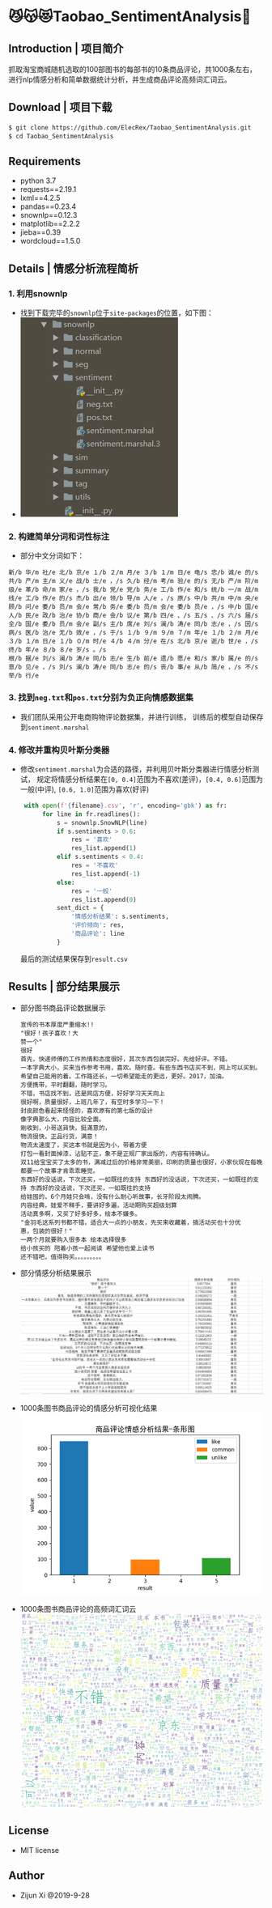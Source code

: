 # 😼😽😻Taobao_SentimentAnalysis🤟

## Introduction | 项目简介

抓取淘宝商城随机选取的100部图书的每部书的10条商品评论，共1000条左右，
进行nlp情感分析和简单数据统计分析，并生成商品评论高频词汇词云。

## Download | 项目下载

```bash
$ git clone https://github.com/ElecRex/Taobao_SentimentAnalysis.git
$ cd Taobao_SentimentAnalysis
```

## Requirements

- python 3.7
- requests==2.19.1
- lxml==4.2.5
- pandas==0.23.4
- snownlp==0.12.3
- matplotlib==2.2.2
- jieba==0.39
- wordcloud==1.5.0

## Details | 情感分析流程简析

### 1. 利用snownlp

- 找到下载完毕的```snownlp```位于```site-packages```的位置，如下图：
- ![img](./assets/screenshot.png)

### 2. 构建简单分词和词性标注

- 部分中文分词如下：

```
新/b 华/m 社/e 北/b 京/e １/b ２/m 月/e ３/b １/m 日/e 电/s 忠/b 诚/e 的/s 共/b 产/m 主/m 义/e 战/b 士/e ，/s 久/b 经/m 考/m 验/e 的/s 无/b 产/m 阶/m 级/e 革/b 命/m 家/e ，/s 我/b 党/e 党/b 务/e 工/b 作/e 和/s 统/b 一/m 战/m 线/e 工/b 作/e 的/s 杰/b 出/e 领/b 导/m 人/e ，/s 原/s 中/b 共/m 中/m 央/e 顾/b 问/e 委/b 员/m 会/e 常/b 务/e 委/b 员/m 会/e 委/b 员/e ，/s 中/b 国/e 人/b 民/e 政/b 治/e 协/b 商/e 会/b 议/e 第/b 四/e 、/s 五/s 、/s 六/s 届/s 全/b 国/e 委/b 员/m 会/e 副/s 主/b 席/e 刘/s 澜/b 涛/e 同/b 志/e ，/s 因/s 病/s 医/b 治/e 无/b 效/e ，/s 于/s １/b ９/m ９/m ７/m 年/e １/b ２/m 月/e ３/b １/m 日/e １/b ０/m 时/e ４/b ４/m 分/e 在/s 北/b 京/e 逝/b 世/e ，/s 终/b 年/e ８/b ８/e 岁/s 。/s
根/b 据/e 刘/s 澜/b 涛/e 同/b 志/e 生/b 前/e 遗/b 愿/e 和/s 家/b 属/e 的/s 意/b 见/e ，/s 刘/s 澜/b 涛/e 同/b 志/e 的/s 丧/b 事/e 从/b 简/e ，/s 不/s 举/b 行/e 
```

### 3. 找到```neg.txt```和```pos.txt```分别为负正向情感数据集

- 我们团队采用公开电商购物评论数据集，并进行训练，
  训练后的模型自动保存到```sentiment.marshal```

### 4. 修改并重构贝叶斯分类器

- 修改```sentiment.marshal```为合适的路径，并利用贝叶斯分类器进行情感分析测试，
  规定将情感分析结果在```[0, 0.4]```范围为不喜欢(差评)，```[0.4, 0.6]```范围为一般(中评), ```[0.6, 1.0]```范围为喜欢(好评)
  ```python
   with open(f'{filename}.csv', 'r', encoding='gbk') as fr:
        for line in fr.readlines():
            s = snownlp.SnowNLP(line)
            if s.sentiments > 0.6:
                res = '喜欢'
                res_list.append(1)
            elif s.sentiments < 0.4:
                res = '不喜欢'
                res_list.append(-1)
            else:
                res = '一般'
                res_list.append(0)
            sent_dict = {
                '情感分析结果': s.sentiments,
                '评价倾向': res,
                '商品评论': line
            }
  ```
  最后的测试结果保存到```result.csv```

## Results | 部分结果展示

- 部分图书商品评论数据展示
  
  ```angular2
  宣传的书本厚度严重缩水!!
  "很好！孩子喜欢！大
  赞一个"
  很好
  首先，快递师傅的工作热情和态度很好，其次东西包装完好。先给好评。不错。
  一本字典大小，买来当作参考书用，喜欢。随时查。有些东西书店买不到，网上可以买到。希望自己能用的着。工作路还长，一切希望能走的更远，更好。2017，加油。
  方便携带，平时翻翻，随时学习。
  不错，书店找不到，还是网店方便，好好学习天天向上
  很好啊，质量很好，上班几年了，有空时多学习一下！
  封皮颜色看起来怪怪的，喜欢原有的第七版的设计
  像字典那么大，内容比较全面。
  剛收到，小哥送貨快，挺滿意的，
  物流很快，正品行货，满意！
  物流太速度了，买这本书就是因为小，带着方便
  打包一看封面掉漆，沾贴不正，象不是正规厂家出版的，内容有待确认。
  双11给宝宝买了太多的书，满减过后的价格非常美丽，印刷的质量也很好，小家伙现在每晚都要一个故事才肯乖乖睡觉。
  东西好的没话说，下次还买，一如既往的支持 东西好的没话说，下次还买，一如既往的支持 东西好的没话说，下次还买，一如既往的支持
  给娃囤的，6个月娃只会啃，没有什么耐心听故事，长牙阶段太闹腾。
  内容经典，娃爱不释手，要讲好多遍，活动期购买超级划算
  活动真多啊，又买了好多好多，绘本不嫌多。
  "金羽毛这系列书都不错，适合大一点的小朋友，先买来收藏着，搞活动买也十分优
  惠，包装的很好！"
  一两个月就要购入很多本 绘本选择很多
  给小孩买的 陪着小孩一起阅读 希望他也爱上读书
  还不错吧，值得购买。。。。。。。。。
  ```
- 部分情感分析结果展示
  ![res](./assets/res.png)

- 1000条图书商品评论的情感分析可视化结果
  ![fig](./assets/fig.png)

- 1000条图书商品评论的高频词汇词云
  ![wordcloud](./assets/word_cloud.png)

## License

- MIT license

## Author

- Zijun Xi @2019-9-28
